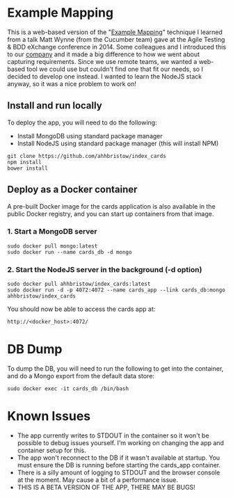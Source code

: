 # Example Mapping

This is a web-based version of the "[Example Mapping](https://cucumber.io/blog/2015/12/08/example-mapping-introduction)" technique I learned from a talk Matt Wynne (from the Cucumber team) gave at the Agile Testing & BDD eXchange conference in 2014.  Some colleagues and I introduced this to our [company](www.openbet.com) and it made a big difference to how we went about capturing requirements.  Since we use remote teams, we wanted a web-based tool we could use but couldn't find one that fit our needs, so I decided to develop one instead.  I wanted to learn the NodeJS stack anyway, so it was a nice problem to work on!


## Install and run locally

To deploy the app, you will need to do the following:


- Install MongoDB using standard package manager
- Install NodeJS using standard package manager (this will install NPM)

~~~
git clone https://github.com/ahhbristow/index_cards
npm install
bower install
~~~

## Deploy as a Docker container

A pre-built Docker image for the cards application is also available in the public Docker registry, and you can start up containers from that image.


### 1.  Start a MongoDB server

~~~
sudo docker pull mongo:latest
sudo docker run --name cards_db -d mongo
~~~

### 2.  Start the NodeJS server in the background (-d option)

~~~
sudo docker pull ahhbristow/index_cards:latest
sudo docker run -d -p 4072:4072 --name cards_app --link cards_db:mongo ahhbristow/index_cards
~~~

You should now be able to access the cards app at:

~~~
http://<docker_host>:4072/
~~~

# DB Dump

To dump the DB, you will need to run the following to get into the container, and do a Mongo export from the default data store:

~~~
sudo docker exec -it cards_db /bin/bash
~~~

# Known Issues
 
- The app currently writes to STDOUT in the container so it won't be possible to debug issues yourself. I'm working on changing the app and container setup for this.
- The app won't reconnect to the DB if it wasn't available at startup.  You must ensure the DB is running before starting the cards_app container.
- There is a silly amount of logging to STDOUT and the browser console at the moment.  May cause a bit of a performance issue.
- THIS IS A BETA VERSION OF THE APP, THERE MAY BE BUGS!
